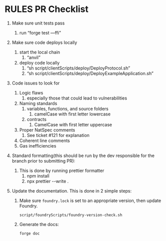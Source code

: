 # RULES PR Checklist

1. Make sure unit tests pass
   1. run “forge test —ffi”
2. Make sure code deploys locally
   1. start the local chain
      1. “anvil”
   2. deploy code locally
      1. “sh script/clientScripts/deploy/DeployProtocol.sh”
      2. “sh script/clientScripts/deploy/DeployExampleApplication.sh”   
3. Code issues to look for
   1. Logic flaws
      1. especially those that could lead to vulnerabilities
   2. Naming standards
      1. variables, functions, and source folders
         1. camelCase with first letter lowercase
      2. contracts
         1. CamelCase with first letter uppercase
   3. Proper NatSpec comments
      1. See ticket #121 for explanation
   4. Coherent line comments
   5. Gas inefficiencies
4. Standard formatting(this should be run by the dev responsible for the branch prior to submitting PR):
   1. This is done by running prettier formatter
      1. npm install
      2. npx prettier --write .
5. Update the documentation. This is done in 2 simple steps:

   1. Make sure `foundry.lock` is set to an appropriate version, then update Foundry.

      `script/foundryScripts/foundry-version-check.sh`

   2. Generate the docs:

      `forge doc`
